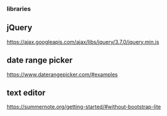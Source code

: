 ### libraries

## jQuery

https://ajax.googleapis.com/ajax/libs/jquery/3.7.0/jquery.min.js

## date range picker

https://www.daterangepicker.com/#examples

## text editor

https://summernote.org/getting-started/#without-bootstrap-lite
